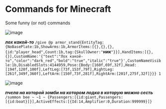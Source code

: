 # Commands for Minecraft
Some funny (or not) commands

![image](https://user-images.githubusercontent.com/48200537/119704291-257cb600-be60-11eb-8801-cb53cf61bb44.png)

***лох какой-то*** `/give @p armor_stand{EntityTag:{NoBasePlate:1b,ShowArms:1b,ArmorItems:[{},{},{},{id:"player_head",Count:1b,tag:{SkullOwner:"`**ник**`"}}],HandItems:[{},{}],CustomName:'{"text":"Лох какой-то","color":"dark_red","bold":"true","italic":"true"}',CustomNameVisible:1b,DisabledSlots:4144959,Pose:{Body:[160f,69f,32f],Head:[194f,120f,100f],LeftLeg:[73f,153f,79f],RightLeg:[261f,349f,360f],LeftArm:[150f,73f,281f],RightArm:[201f,275f,32f]}}} 1`

![image](https://user-images.githubusercontent.com/48200537/120076468-4df9ef80-c0ae-11eb-8393-91771b723b7e.png)

***пчела на которой зомби на котором лодка в которую можно сесть*** `/summon bee ~ ~1 ~ {Passengers:[{id:giant,Passengers:[{id:boat}]}],ActiveEffects:[{Id:14,Amplifier:0,Duration:999999}]}`
